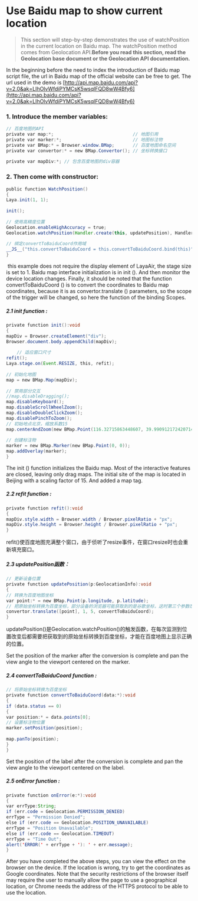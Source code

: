 # Use Baidu map to show current location

> This section will step-by-step demonstrates the use of watchPosition  in the current location on Baidu map. The watchPosition method comes from Geolocation API.**Before you read this section, read the Geolocation base document or the Geolocation API documentation.**
>

In the beginning before the need to index the introduction of Baidu map script file, the url in Baidu map of the official website can be free to get. The url used in the demo is [http://api.map.baidu.com/api?v=2.0&ak=LIhOlvWfdiPYMCsK5wsqlFQD8wW4Bfy6](http://api.map.baidu.com/api?v=2.0&ak=LIhOlvWfdiPYMCsK5wsqlFQD8wW4Bfy6)

### 1. Introduce the member variables:

```java
// 百度地图的API
private var map:*;                              // 地图引用
private var marker:*;                           // 地图标注物
private var BMap:* = Browser.window.BMap;       // 百度地图命名空间
private var convertor:* = new BMap.Convertor(); // 坐标转换接口
 
private var mapDiv:*; // 包含百度地图的div容器
```

### 2. Then come with constructor:

```java
public function WatchPosition()
{
Laya.init(1, 1);
 
init();
 
// 使用高精度位置
Geolocation.enableHighAccuracy = true;
Geolocation.watchPosition(Handler.create(this, updatePosition), Handler.create(this, onError));
 
// 绑定convertToBaiduCoord作用域
__JS__("this.convertToBaiduCoord = this.convertToBaiduCoord.bind(this)");
}
```

​    this example does not require the display element of LayaAir, the stage size is set to 1. Baidu map interface initialization is in init (). And then monitor the device location changes. Finally, it should be noted that the function convertToBaiduCoord () is to convert the coordinates to Baidu map coordinates, because it is as convertor.translate () parameters, so the scope of the trigger will be changed, so here the function of the binding Scopes.


##### 2.1 init function :

```java
private function init():void
{
mapDiv = Browser.createElement("div");
Browser.document.body.appendChild(mapDiv);
 
    // 适应窗口尺寸
refit();
Laya.stage.on(Event.RESIZE, this, refit);
 
// 初始化地图
map = new BMap.Map(mapDiv);
 
// 禁用部分交互
//map.disableDragging();
map.disableKeyboard();
map.disableScrollWheelZoom();
map.disableDoubleClickZoom();
map.disablePinchToZoom();
// 初始地点北京，缩放系数15
map.centerAndZoom(new BMap.Point(116.32715863448607, 39.990912172420714), 15);
 
// 创建标注物
marker = new BMap.Marker(new BMap.Point(0, 0));
map.addOverlay(marker);
}
```

 The init () function initializes the Baidu map. Most of the interactive features are closed, leaving only drag maps. The initial site of the map is located in Beijing with a scaling factor of 15. And added a map tag.

##### 2.2 refit function :


```java
private function refit():void
{
mapDiv.style.width = Browser.width / Browser.pixelRatio + "px";
mapDiv.style.height = Browser.height / Browser.pixelRatio + "px";
}
```

refit()使百度地图充满整个窗口，由于侦听了resize事件，在窗口resize时也会重新填充窗口。

#####    2.3 updatePosition函数：

```java
// 更新设备位置
private function updatePosition(p:GeolocationInfo):void
{
// 转换为百度地图坐标
var point:* = new BMap.Point(p.longitude, p.latitude);
// 把原始坐标转换为百度坐标，部分设备的浏览器可能获取到的是谷歌坐标，这时第三个参数改为3才是正确的。
convertor.translate([point], 1, 5, convertToBaiduCoord);
}
```

  updatePosition()是Geolocation.watchPosition()的触发函数，在每次监测到位置改变后都需要把获取到的原始坐标转换到百度坐标，才能在百度地图上显示正确的位置。

Set the position of the marker after the conversion is complete and pan the view angle to the viewport centered on the marker.

##### 2.4 convertToBaiduCoord function :

```java
// 将原始坐标转换为百度坐标
private function convertToBaiduCoord(data:*):void
{
if (data.status == 0)
{
var position:* = data.points[0];
// 设置标注物位置
marker.setPosition(position);
 
map.panTo(position);
}
}
```

Set the position of the label after the conversion is complete and pan the view angle to the viewport centered on the label.

##### 2.5 onError function :

```java
private function onError(e:*):void
{
var errType:String;
if (err.code = Geolocation.PERMISSION_DENIED)
errType = "Permission Denied";
else if (err.code == Geolocation.POSITION_UNAVAILABLE)
errType = "Position Unavailable";
else if (err.code == Geolocation.TIMEOUT)
errType = "Time Out";
alert('ERROR(' + errType + '): ' + err.message);
}
```

 After you have completed the above steps, you can view the effect on the browser on the device. If the location is wrong, try to get the coordinates as Google coordinates. Note that the security restrictions of the browser itself may require the user to manually allow the page to use a geographical location, or Chrome needs the address of the HTTPS protocol to be able to use the location.
